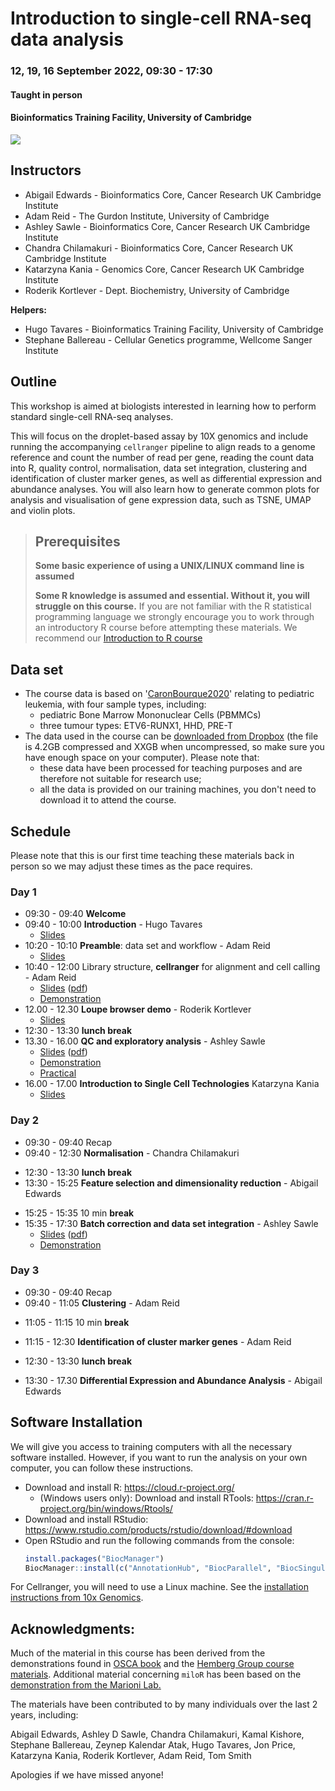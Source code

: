 # Introduction to single-cell RNA-seq data analysis

### 12, 19, 16 September 2022, 09:30 - 17:30
#### Taught in person
#### Bioinformatics Training Facility, University of Cambridge

![](UnivCambridge_ScRnaSeqIntro_Base/Images/uniOfCamCrukLogos.png)

## Instructors

* Abigail Edwards - Bioinformatics Core, Cancer Research UK Cambridge Institute
* Adam Reid - The Gurdon Institute, University of Cambridge
* Ashley Sawle - Bioinformatics Core, Cancer Research UK Cambridge Institute
* Chandra Chilamakuri - Bioinformatics Core, Cancer Research UK Cambridge Institute
* Katarzyna Kania - Genomics Core, Cancer Research UK Cambridge Institute
* Roderik Kortlever - Dept. Biochemistry, University of Cambridge

**Helpers:**

* Hugo Tavares - Bioinformatics Training Facility, University of Cambridge
* Stephane Ballereau - Cellular Genetics programme, Wellcome Sanger Institute

## Outline

This workshop is aimed at biologists interested in learning how to perform
standard single-cell RNA-seq analyses. 

This will focus on the droplet-based assay by 10X genomics and include running
the accompanying `cellranger` pipeline to align reads to a genome reference and
count the number of read per gene, reading the count data into R, quality control,
normalisation, data set integration, clustering and identification of cluster
marker genes, as well as differential expression and abundance analyses.
You will also learn how to generate common plots for analysis and visualisation
of gene expression data, such as TSNE, UMAP and violin plots.

> ## Prerequisites
>
> __**Some basic experience of using a UNIX/LINUX command line is assumed**__
> 
> __**Some R knowledge is assumed and essential. Without it, you
> will struggle on this course.**__ 
> If you are not familiar with the R statistical programming language we
> strongly encourage you to work through an introductory R course before
> attempting these materials.
> We recommend our [Introduction to R course](https://bioinformatics-core-shared-training.github.io/r-intro/)

## Data set

* The course data is based on '[CaronBourque2020](https://www.nature.com/articles/s41598-020-64929-x)' 
  relating to pediatric leukemia, with four sample types, including:
  * pediatric Bone Marrow Mononuclear Cells (PBMMCs)
  * three tumour types: ETV6-RUNX1, HHD, PRE-T  
* The data used in the course can be [downloaded from Dropbox](https://www.dropbox.com/sh/qwxgat50tsg8m3r/AAAzQd5WXuEBGOFl3m4f5B1La?dl=1) (the file is 4.2GB compressed and XXGB when uncompressed, so make sure you have enough space on your computer). Please note that:
  * these data have been processed for teaching purposes and are therefore not suitable for research use;
  * all the data is provided on our training machines, you don't need to download it to attend the course.

## Schedule

Please note that this is our first time teaching these materials back in person
so we may adjust these times as the pace requires.

### Day 1

* 09:30 - 09:40 **Welcome** <!-- Hugo -->
* 09:40 - 10:00 **Introduction** - Hugo Tavares
    + [Slides](https://docs.google.com/presentation/d/1P1XbrsX-_QEbXnq6R8oLV9diE4lgJV6ew6KGtBw_XuQ/edit?usp=sharing) 
* 10:20 - 10:10 **Preamble**: data set and workflow - Adam Reid
    + [Slides](UnivCambridge_ScRnaSeqIntro_Base/Slides/02_PreambleSlides.html)
* 10:40 - 12:00 Library structure, **cellranger** for alignment and cell calling - Adam Reid
    + [Slides](UnivCambridge_ScRnaSeqIntro_Base/Slides/03_CellRangerSlides.html) \([pdf](scRNAseq/Slides/03_CellRangerSlides.pdf)\)
    + [Demonstration](UnivCambridge_ScRnaSeqIntro_Base/Markdowns/03_CellRanger.html)
* 12.00 - 12.30 **Loupe browser demo** - Roderik Kortlever
  + [Slides](https://docs.google.com/presentation/d/1x80SzeBd8Hyueqvs5OsB48ivXkyO-KhCaY9BVnAs8D0/edit?usp=sharing)
* 12:30 - 13:30 **lunch break**
* 13.30 - 16.00 **QC and exploratory analysis** - Ashley Sawle
    + [Slides](UnivCambridge_ScRnaSeqIntro_Base/Slides/04_QualityControlSlides.html) \([pdf](UnivCambridge_ScRnaSeqIntro_Base/Slides/04_QualityControlSlides.pdf)\)
    + [Demonstration](UnivCambridge_ScRnaSeqIntro_Base/Markdowns/04_Preprocessing_And_QC.html)
    + [Practical](UnivCambridge_ScRnaSeqIntro_Base/Markdowns/04_Preprocessing_And_QC.Exercise.html)  
* 16.00 - 17.00 **Introduction to Single Cell Technologies** Katarzyna Kania 
    + [Slides](UnivCambridge_ScRnaSeqIntro_Base/Slides/01_Introduction.pdf)

### Day 2

* 09:30 - 09:40 Recap <!-- Chandu -->
* 09:40 - 12:30 **Normalisation** - Chandra Chilamakuri

<!--    + [Slides](UnivCambridge_ScRnaSeqIntro_Base/Slides/05_NormalisationSlides.html) \([pdf](scRNAseq/Slides/05_normalisationSlides.pdf)\)
    + [Demonstration](UnivCambridge_ScRnaSeqIntro_Base/Markdowns/05_Normalisation.html)    
    + [Practical](UnivCambridge_ScRnaSeqIntro_Base/Markdowns/05_Normalisation_exercises.html) -->
* 12:30 - 13:30 **lunch break**
* 13:30 - 15:25 **Feature selection and dimensionality reduction** - Abigail Edwards

<!-- + [Slides](UnivCambridge_ScRnaSeqIntro_Base/Slides/06_FeatureSelectionAndDimensionalityReduction_slides.html)
    + [Demonstration](UnivCambridge_ScRnaSeqIntro_Base/Markdowns/06_FeatureSelectionAndDimensionalityReduction.html) -->
* 15:25 - 15:35 10 min **break**
* 15:35 - 17:30 **Batch correction and data set integration** - Ashley Sawle
    + [Slides](UnivCambridge_ScRnaSeqIntro_Base/Slides/07_DataIntegrationAndBatchCorrectionSlides.html) \([pdf](scRNAseq/Slides/07_DataIntegrationAndBatchCorrectionSlides.pdf)\) 
    + [Demonstration](UnivCambridge_ScRnaSeqIntro_Base/Markdowns/07_Dataset_Integration.html)
    
### Day 3

* 09:30 - 09:40 Recap <!-- ?? -->
* 09:40 - 11:05 **Clustering** - Adam Reid

<!-- + [Slides](UnivCambridge_ScRnaSeqIntro_Base/Slides/08_ClusteringSlides.html) -->
<!-- + [Demonstration](UnivCambridge_ScRnaSeqIntro_Base/Markdowns/08_Clustering_Materials.html) -->
* 11:05 - 11:15 10 min **break** 
* 11:15 - 12:30 **Identification of cluster marker genes** - Adam Reid

  <!--  + [Slides](UnivCambridge_ScRnaSeqIntro_Base/Slides/09_ClusterMarkerGenes.html)
    + [Demonstration](UnivCambridge_ScRnaSeqIntro_Base/Markdowns/09_ClusterMarkerGenes.html) -->
* 12:30 - 13:30 **lunch break**
* 13:30 - 17.30 **Differential Expression and Abundance Analysis** - Abigail Edwards

  <!--  + [Slides](UnivCambridge_ScRnaSeqIntro_Base/Slides/10_MultiSplCompSlides.html)
    + [Demonstration](UnivCambridge_ScRnaSeqIntro_Base/Markdowns/10_MultiSplComp.html)
    + [Practical](UnivCambridge_ScRnaSeqIntro_Base/Markdowns/10_MultiSplComp_exercise1.Rmd) --> 

## Software Installation

We will give you access to training computers with all the necessary software installed. 
However, if you want to run the analysis on your own computer, you can follow these instructions. 

* Download and install R: https://cloud.r-project.org/
  * (Windows users only): Download and install RTools: https://cran.r-project.org/bin/windows/Rtools/
* Download and install RStudio: https://www.rstudio.com/products/rstudio/download/#download
* Open RStudio and run the following commands from the console:
    ```r
    install.packages("BiocManager")
    BiocManager::install(c("AnnotationHub", "BiocParallel", "BiocSingular", "DropletUtils", "PCAtools", "batchelor", "bluster", "cluster", "clustree", "dynamicTreeCut", "edgeR", "ensembldb", "ggplot2", "igraph", "patchwork", "pheatmap", "scater", "scran", "tidyverse"))
    ```

For Cellranger, you will need to use a Linux machine. 
See the [installation instructions from 10x Genomics](https://support.10xgenomics.com/single-cell-gene-expression/software/pipelines/latest/installation). 

## Acknowledgments: 

Much of the material in this course has been derived from the demonstrations found in 
[OSCA book](http://bioconductor.org/books/3.14/OSCA/) 
and the [Hemberg Group course materials](https://www.singlecellcourse.org/). Additional material concerning `miloR` has been based on the [demonstration from the Marioni Lab.](https://marionilab.github.io/miloR/articles/milo_demo.html)

The materials have been contributed to by many individuals over the last 2 years, including:

Abigail Edwards, Ashley D Sawle, Chandra Chilamakuri, Kamal Kishore, Stephane Ballereau, Zeynep Kalendar Atak, Hugo Tavares, Jon Price, Katarzyna Kania, Roderik Kortlever, Adam Reid, Tom Smith

Apologies if we have missed anyone!
